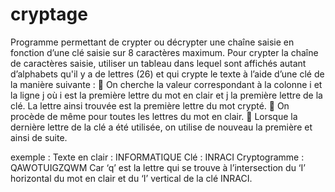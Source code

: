 # cryptage

Programme permettant de crypter ou décrypter une chaîne saisie en
fonction d’une clé saisie sur 8 caractères maximum.
Pour crypter la chaîne de caractères saisie, utiliser un tableau dans lequel sont affichés
autant d’alphabets qu'il y a de lettres (26) et qui crypte le texte à l’aide d’une clé de la
manière suivante :
 On cherche la valeur correspondant à la colonne i et la ligne j où i est la première
lettre du mot en clair et j la première lettre de la clé.
La lettre ainsi trouvée est la première lettre du mot crypté.
 On procède de même pour toutes les lettres du mot en clair.
 Lorsque la dernière lettre de la clé a été utilisée, on utilise de nouveau la première
et ainsi de suite.

exemple :
Texte en clair : INFORMATIQUE
Clé : INRACI
Cryptogramme : QAWOTUIGZQWM
Car ‘q’ est la lettre qui se trouve à l’intersection du ‘I’ horizontal du mot en clair et du ‘I’
vertical de la clé INRACI.

